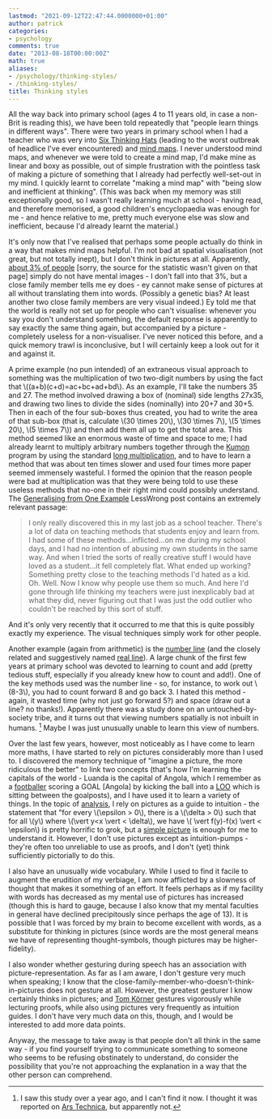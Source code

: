```yaml
---
lastmod: "2021-09-12T22:47:44.0000000+01:00"
author: patrick
categories:
- psychology
comments: true
date: "2013-08-18T00:00:00Z"
math: true
aliases:
- /psychology/thinking-styles/
- /thinking-styles/
title: Thinking styles
---
```

All the way back into primary school (ages 4 to 11 years old, in case a non-Brit is reading this), we have been told repeatedly that "people learn things in different ways". There were two years in primary school when I had a teacher who was very into [Six Thinking Hats](https://en.wikipedia.org/wiki/Six_Thinking_Hats) (leading to the worst outbreak of headlice I've ever encountered) and [mind maps](https://en.wikipedia.org/wiki/Mind_map). I never understood mind maps, and whenever we were told to create a mind map, I'd make mine as linear and boxy as possible, out of simple frustration with the pointless task of making a picture of something that I already had perfectly well-set-out in my mind. I quickly learnt to correlate "making a mind map" with "being slow and inefficient at thinking". (This was back when my memory was still exceptionally good, so I wasn't really learning much at school - having read, and therefore memorised, a good children's encyclopaedia was enough for me - and hence relative to me, pretty much everyone else was slow and inefficient, because I'd already learnt the material.)

It's only now that I've realised that perhaps some people actually do think in a way that makes mind maps helpful. I'm not bad at spatial visualisation (not great, but not totally inept), but I don't think in pictures at all. Apparently, [about 3% of people](https://www.lesswrong.com/posts/baTWMegR42PAsH9qJ/generalizing-from-one-example) [sorry, the source for the statistic wasn't given on that page] simply do not have mental images - I don't fall into that 3%, but a close family member tells me ey does - ey cannot make sense of pictures at all without translating them into words. (Possibly a genetic bias? At least another two close family members are very visual indeed.) Ey told me that the world is really not set up for people who can't visualise: whenever you say you don't understand something, the default response is apparently to say exactly the same thing again, but accompanied by a picture - completely useless for a non-visualiser. I've never noticed this before, and a quick memory trawl is inconclusive, but I will certainly keep a look out for it and against it.

A prime example (no pun intended) of an extraneous visual approach to something was the multiplication of two two-digit numbers by using the fact that \\((a+b)(c+d)=ac+bc+ad+bd\\). As an example, I'll take the numbers 35 and 27. The method involved drawing a box of (nominal) side lengths 27x35, and drawing two lines to divide the sides (nominally) into 20+7 and 30+5. Then in each of the four sub-boxes thus created, you had to write the area of that sub-box (that is, calculate \\(30 \times 20\\), \\(30 \times 7\\), \\(5 \times 20\\), \\(5 \times 7\\)) and then add them all up to get the total area. This method seemed like an enormous waste of time and space to me; I had already learnt to multiply arbitrary numbers together through the [Kumon](https://en.wikipedia.org/wiki/Kumon) program by using the standard [long multiplication](https://en.wikipedia.org/wiki/Multiplication_algorithm#Long_multiplication), and to have to learn a method that was about ten times slower and used four times more paper seemed immensely wasteful. I formed the opinion that the reason people were bad at multiplication was that they were being told to use these useless methods that no-one in their right mind could possibly understand. The [Generalising from One Example](http://lesswrong.com/lw/dr/generalizing_from_one_example/) LessWrong post contains an extremely relevant passage:

> I only really discovered this in my last job as a school teacher. There's a lot of data on teaching methods that students enjoy and learn from. I had some of these methods...inflicted...on me during my school days, and I had no intention of abusing my own students in the same way. And when I tried the sorts of really creative stuff I would have loved as a student...it fell completely flat. What ended up working? Something pretty close to the teaching methods I'd hated as a kid. Oh. Well. Now I know why people use them so much. And here I'd gone through life thinking my teachers were just inexplicably bad at what they did, never figuring out that I was just the odd outlier who couldn't be reached by this sort of stuff.

And it's only very recently that it occurred to me that this is quite possibly exactly my experience. The visual techniques simply work for other people.

Another example (again from arithmetic) is the [number line][1] (and the closely related and suggestively named [real line][2]). A large chunk of the first few years at primary school was devoted to learning to count and add (pretty tedious stuff, especially if you already knew how to count and add!). One of the key methods used was the number line - so, for instance, to work out \\(8-3\\), you had to count forward 8 and go back 3. I hated this method - again, it wasted time (why not just go forward 5?) and space (draw out a line? no thanks!). Apparently there was a study done on an untouched-by-society tribe, and it turns out that viewing numbers spatially is not inbuilt in humans. [^study] Maybe I was just unusually unable to learn this view of numbers.

Over the last few years, however, most noticeably as I have come to learn more maths, I have started to rely on pictures considerably more than I used to. I discovered the memory technique of "imagine a picture, the more ridiculous the better" to link two concepts (that's how I'm learning the capitals of the world - Luanda is the capital of Angola, which I remember as a [footballer](https://en.wikipedia.org/wiki/Soccer) scoring a GOAL [Angola] by kicking the ball into a [LOO](https://en.wikipedia.org/wiki/Toilet "Toilet") which is sitting between the goalposts), and I have used it to learn a variety of things. In the topic of [analysis](https://en.wikipedia.org/wiki/Mathematical_analysis), I rely on pictures as a guide to intuition - the statement that "for every \\(\epsilon > 0\\), there is a \\(\delta > 0\\) such that for all \\(y\\) where \\(\vert y<x \vert < \delta\\), we have \\( \vert f(y)-f(x) \vert < \epsilon\\) is pretty horrific to grok, but a [simple picture](https://en.wikipedia.org/wiki/File:Example_of_continuous_function.png "Continuous function example") is enough for me to understand it. However, I don't use pictures except as intuition-pumps - they're often too unreliable to use as proofs, and I don't (yet) think sufficiently pictorially to do this.

I also have an unusually wide vocabulary. While I used to find it facile to augment the erudition of my verbiage, I am now afflicted by a slowness of thought that makes it something of an effort. It feels perhaps as if my facility with words has decreased as my mental use of pictures has increased (though this is hard to gauge, because I also know that my mental faculties in general have declined precipitously since perhaps the age of 13). It is possible that I was forced by my brain to become excellent with words, as a substitute for thinking in pictures (since words are the most general means we have of representing thought-symbols, though pictures may be higher-fidelity).

I also wonder whether gesturing during speech has an association with picture-representation. As far as I am aware, I don't gesture very much when speaking; I know that the close-family-member-who-doesn't-think-in-pictures does not gesture at all. However, the greatest gesturer I know certainly thinks in pictures; and [Tom Körner](https://en.wikipedia.org/wiki/Tom_Korner) gestures vigorously while lecturing proofs, while also using pictures very frequently as intuition guides. I don't have very much data on this, though, and I would be interested to add more data points.

Anyway, the message to take away is that people don't all think in the same way - if you find yourself trying to communicate something to someone who seems to be refusing obstinately to understand, do consider the possibility that you're not approaching the explanation in a way that the other person can comprehend.

[^study]: I saw this study over a year ago, and I can't find it now. I thought it was reported on [Ars Technica](https://arstechnica.com), but apparently not.

 [1]: https://en.wikipedia.org/wiki/Number_line "Number line Wikipedia page"
 [2]: https://en.wikipedia.org/wiki/Real_line "Real line Wikipedia page"
